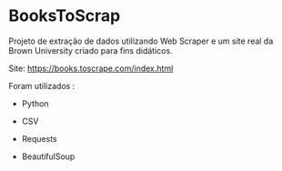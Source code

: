 # BooksToScrap
Projeto de extração de dados  utilizando Web Scraper e um site real da Brown University criado para fins didáticos. 

Site: https://books.toscrape.com/index.html




Foram utilizados : 

- Python 

- CSV

- Requests

- BeautifulSoup